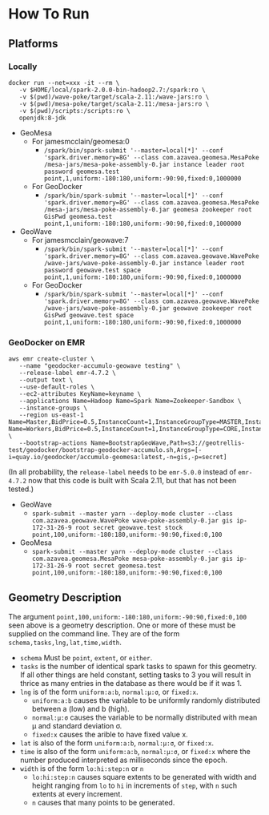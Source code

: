 # How To Run #

## Platforms ##

### Locally ###

```
docker run --net=xxx -it --rm \
   -v $HOME/local/spark-2.0.0-bin-hadoop2.7:/spark:ro \
   -v $(pwd)/wave-poke/target/scala-2.11:/wave-jars:ro \
   -v $(pwd)/mesa-poke/target/scala-2.11:/mesa-jars:ro \
   -v $(pwd)/scripts:/scripts:ro \
   openjdk:8-jdk
```

- GeoMesa
   - For jamesmcclain/geomesa:0
      - `/spark/bin/spark-submit '--master=local[*]' --conf 'spark.driver.memory=8G' --class com.azavea.geomesa.MesaPoke /mesa-jars/mesa-poke-assembly-0.jar instance leader root password geomesa.test point,1,uniform:-180:180,uniform:-90:90,fixed:0,1000000`
   - For GeoDocker
      - `/spark/bin/spark-submit '--master=local[*]' --conf 'spark.driver.memory=8G' --class com.azavea.geomesa.MesaPoke /mesa-jars/mesa-poke-assembly-0.jar geomesa zookeeper root GisPwd geomesa.test point,1,uniform:-180:180,uniform:-90:90,fixed:0,1000000`
- GeoWave
   - For jamesmcclain/geowave:7
      - `/spark/bin/spark-submit '--master=local[*]' --conf 'spark.driver.memory=8G' --class com.azavea.geowave.WavePoke /wave-jars/wave-poke-assembly-0.jar instance leader root password geowave.test space point,1,uniform:-180:180,uniform:-90:90,fixed:0,1000000`
   - For GeoDocker
      - `/spark/bin/spark-submit '--master=local[*]' --conf 'spark.driver.memory=8G' --class com.azavea.geowave.WavePoke /wave-jars/wave-poke-assembly-0.jar geowave zookeeper root GisPwd geowave.test space point,1,uniform:-180:180,uniform:-90:90,fixed:0,1000000`

### GeoDocker on EMR ###

```
aws emr create-cluster \
   --name "geodocker-accumulo-geowave testing" \
   --release-label emr-4.7.2 \
   --output text \
   --use-default-roles \
   --ec2-attributes KeyName=keyname \
   --applications Name=Hadoop Name=Spark Name=Zookeeper-Sandbox \
   --instance-groups \
   --region us-east-1 Name=Master,BidPrice=0.5,InstanceCount=1,InstanceGroupType=MASTER,InstanceType=m3.xlarge Name=Workers,BidPrice=0.5,InstanceCount=1,InstanceGroupType=CORE,InstanceType=m3.xlarge \
   --bootstrap-actions Name=BootstrapGeoWave,Path=s3://geotrellis-test/geodocker/bootstrap-geodocker-accumulo.sh,Args=[-i=quay.io/geodocker/accumulo-geomesa:latest,-n=gis,-p=secret]
```

(In all probability, the `release-label` needs to be `emr-5.0.0` instead of `emr-4.7.2` now that this code is built with Scala 2.11, but that has not been tested.)

- GeoWave
   - `spark-submit --master yarn --deploy-mode cluster --class com.azavea.geowave.WavePoke wave-poke-assembly-0.jar gis ip-172-31-26-9 root secret geowave.test stock point,100,uniform:-180:180,uniform:-90:90,fixed:0,100`
- GeoMesa
   - `spark-submit --master yarn --deploy-mode cluster --class com.azavea.geomesa.MesaPoke mesa-poke-assembly-0.jar gis ip-172-31-26-9 root secret geomesa.test point,100,uniform:-180:180,uniform:-90:90,fixed:0,100`

## Geometry Description ##

The argument `point,100,uniform:-180:180,uniform:-90:90,fixed:0,100` seen above is a geometry description.
One or more of these must be supplied on the command line.
They are of the form `schema,tasks,lng,lat,time,width`.
   - `schema` Must be `point`, `extent`, or `either`.
   - `tasks` is the number of identical spark tasks to spawn for this geometry.  If all other things are held constant, setting tasks to 3 you will result in thrice as many entries in the database as there would be if it was 1.
   - `lng` is of the form `uniform:a:b`, `normal:μ:σ`, or `fixed:x`.
      - `uniform:a:b` causes the variable to be uniformly randomly distributed between a (low) and b (high).
      - `normal:μ:σ` causes the variable to be normally distributed with mean μ and standard deviation σ.
      - `fixed:x` causes the arible to have fixed value x.
   - `lat` is also of the form `uniform:a:b`, `normal:μ:σ`, or `fixed:x`.
   - `time` is also of the form `uniform:a:b`, `normal:μ:σ`, or `fixed:x` where the number produced interpreted as milliseconds since the epoch.
   - `width` is of the form `lo:hi:step:n` or `n`
      - `lo:hi:step:n` causes square extents to be generated with width and height ranging from `lo` to `hi` in increments of `step`, with `n` such extents at every increment.
      - `n` causes that many points to be generated.

